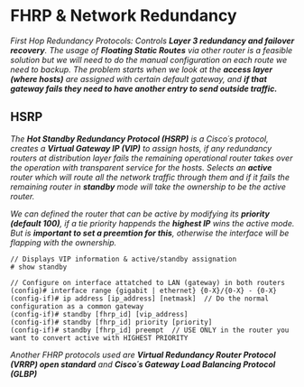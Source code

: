 
# **FHRP & Network Redundancy**
_First Hop Redundancy Protocols: Controls **Layer 3 redundancy and failover recovery**. The usage of **Floating Static Routes** via other router is a feasible solution but we will need to do the manual configuration on each route we need to backup. The problem starts when we look at the **access layer (where hosts)** are assigned with certain default gateway, and **if that gateway fails they need to have another entry to send outside traffic.**_

## HSRP
_The **Hot Standby Redundancy Protocol (HSRP)** is a Cisco´s protocol, creates a **Virtual Gateway IP (VIP)** to assign hosts, if any redundancy routers at distribution layer fails the remaining operational router takes over the operation with transparent service for the hosts. Selects an **active** router which will route all the network traffic through them and if it fails the remaining router in **standby** mode will take the ownership to be the active router._


_We can defined the router that can be active by modifying its **priority (default 100)**, if a tie priority happends the **highest IP** wins the active mode. But is **important to set a preemtion for this**, otherwise the interface will be flapping with the ownership._
```
// Displays VIP information & active/standby assignation
# show standby
```
```
// Configure on interface attatched to LAN (gateway) in both routers
(config)# interface range {gigabit | ethernet} {0-X}/{0-X} - {0-X}
(config-if)# ip address [ip_address] [netmask]  // Do the normal configuration as a common gateway
(config-if)# standby [fhrp_id] [vip_address]
(config-if)# standby [fhrp_id] priority [priority]
(config-if)# standby [fhrp_id] preempt  // USE ONLY in the router you want to convert active with HIGHEST PRIORITY
```

 _Another FHRP protocols used are **Virtual Redundancy Router Protocol (VRRP) open standard** and **Cisco´s Gateway Load Balancing Protocol (GLBP)**_